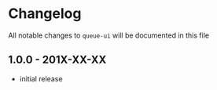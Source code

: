 # Changelog

All notable changes to `queue-ui` will be documented in this file

## 1.0.0 - 201X-XX-XX

- initial release
